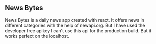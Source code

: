 ## News Bytes
News Bytes is a daily news app created with react. It offers news in different categories with the help of newapi.org. But I have used the developer free apikey I can't use this api for the production build. But it works perfect on the localhost.
